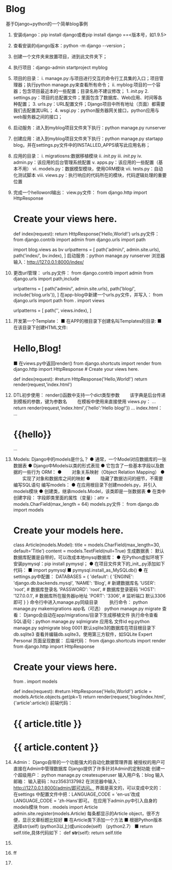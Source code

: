 # Blog
基于Django+python的一个简单blog事例
  1. 安装django：pip install django或者pip install django ==<版本号，如1.9.5>
  2. 查看安装的django版本：python -m django --version；
  3. 创建一个文件夹来放置项目，进到此文件夹下；
  4. 执行项目：django-admin startproject myblog
  5. 项目的目录：
          i. manage.py:与项目进行交互的命令行工具集的入口；项目管理器；执行python manage.py来查看所有命令；
          ii. myblog:项目的一个容器；包含项目最近本的一些配置；目录名称不建议修改；
              1. _init_.py
              2. settings.py：项目的总配置文件；里面包含了数据库、Web应用、时间等各种配置；
              3. urls.py：URL配置文件；Django项目中所有地址（页面）都需要我们去配置其URL；
              4. wsgi.py：python服务器网关接口，python应用与web服务器之间的接口；
  6.  启动服务：进入到myblog项目文件夹下执行：python manage.py runserver
  7. 创建应用：进入到myblog项目文件夹下执行：python manage.py startapp blog，并在settings.py文件中的INSTALLED_APPS填写此应用名称；
  8. 应用的目录：
          i.   migratiosns:数据移植模块
          ii.     	_init_.py
          iii.   _init_.py
          iv.   admin.py：该应用的后台管理系统配置
          v.   apps.py：该应用的一些配置（基本不用）
          vi.   models.py：数据模型模块，使用ORM模块
          vii.   tests.py：自动化测试脚本
          viii.   views.py：执行响应的代码所在的模块，代码逻辑处理的重要位置
  9. 完成一个helloword输出：
            view.py文件：
        from django.http import HttpResponse
        # Create your views here.
        
        def index(request):
            return HttpResponse('Hello,World!')
             urls.py文件：
        from django.contrib import admin
        from django.urls import path
        
        import blog.views as bv
        urlpatterns = [
            path('admin/', admin.site.urls),
            path('index/', bv.index),
        ]
             启动服务：python manage.py runserver
             浏览器输入：http://127.0.0.1:8000/index/
  10. 更改url管理：
        urls.py文件：
        from django.contrib import admin
        from django.urls import path,include
        
        urlpatterns = [
            path('admin/', admin.site.urls),
            path('blog/', include('blog.urls')),
        ]
        在app-blog中新建一个urls.py文件，并写入：
        from django.urls import path
        from . import views
        
        urlpatterns = [
            path('', views.index),
        ]
  11. 开发第一个Template：
                  ■ 在APP的根目录下创建名叫Templates的目录:
                  ■ 在该目录下创建HTML文件:
        <!DOCTYPE html>
        <html lang="en">
        <head>
            <meta charset="UTF-8">
            <title>Title</title>
        </head>
        <body>
        <h1>Hello,Blog!</h1>
        </body>
        </html>
                  ■ 在views.py中返回render()
        from django.shortcuts import render
        from django.http import HttpResponse
        # Create your views here.
        
        def index(request):
            #return HttpResponse('Hello,World!')
            return render(request,'index.html')
  12. DTL初步使用：
        render()函数中支持一个dict类型参数
        　　该字典是后台传递到模板的参数，键为参数名
        　　在模板中使用来直接使用
        views.py：
        ...
        return render(request,'index.html',{'hello':'Hello blog!'})
        ...
        index.html：
        ...
        <h1>{{hello}}</h1>
        ...
  13. Models:
               Django中的models是什么？
          ●        通常，一个Model对应数据库的一张数据表
          ●        Django中Models以类的形式表现
          ●        它包含了一些基本字段以及数据的一些行为
        ORM：
          ● 　　对象关系映射（Object Relation Mapping）
          ● 　　实现了对象和数据库之间的映射
          ● 　　隐藏了数据访问的细节，不需要编写SQL语句
        编写models：
          ●          在应用根目录下创建models.py，并引入models模块
          ●          创建类，继承models.Model，该类即是一张数据表
          ●          在类中创建字段：
        字段即类里面的属性（变量）：attr = models.CharField(max_length = 64)
        models.py文件：
        from django.db import models
        # Create your models here.
        
        class Article(models.Model):
            title = models.CharField(max_length=30, default='Title')
            content = models.TextField(null=True)
        生成数据表：
        默认数据库配置是自带的，可以改成本地mysql数据库：
                      ● 在Python虚拟环境下安装pymysql：pip install pymysql；
                      ● 在项目文件夹下的_init_.py添加如下代码：
                              ■ import pymysql
                              ■ pymysql.install_as_MySQLdb()
                      ● 在settings.py中配置：
        DATABASES = {
                'default': {
                    'ENGINE': 'django.db.backends.mysql',
                    'NAME': 'Blog',  # 新建数据库名
                    'USER': 'root',  # 数据库登录名
                    'PASSWORD': 'root',  # 数据库登录密码
                    'HOST': '127.0.0.1',  # 数据库所在服务器ip地址
                    'PORT': '3306',  # 监听端口 默认3306即可
                }
            }
        命令行中进入manage.py同级目录
        　　        执行命令：
         python manage.py makemigrations app名（可选）
         python manage.py migrate
        查看：
        Django会自动在app/migrations/目录下生成移植文件
        执行命令查看SQL语句：python manage.py sqlmigrate 应用名 文件id
        eg:python manage.py sqlmigrate blog 0001
        默认sqlite3的数据库在项目根目录下db.sqlite3
        查看并编辑db.sqlite3，使用第三方软件，如SQLite Expert Personal
        页面呈现数据：
        后端代码：
        from django.shortcuts import render
        from django.http import HttpResponse
        # Create your views here.
        
        from . import models
        
        def index(request):
            #return HttpResponse('Hello,World!')
            article = models.Article.objects.get(pk=1)
            return render(request,'blog/index.html',{'article':article})
        前端代码：
        <!DOCTYPE html>
        <html lang="en">
        <head>
            <meta charset="UTF-8">
            <title>Title</title>
        </head>
        <body>
        <h1>{{ article.title }}</h1>
        <h1>{{ article.content }}</h1>
        </body>
        </html>

  14. Admin：
        Django自带的一个功能强大的自动化数据管理界面
        被授权的用户可直接在Admin中管理数据库
        Django提供了许多针对Admin的定制功能
        创建一个超级用户：
        python manage.py createsuperuser
        输入用户名：blog
        输入邮箱：
        输入密码：hzz3563137982
        在浏览器中输入：http://127.0.0.1:8000/admin/即可访问。
        界面是英文的，可以变成中文的：
        在settings 中配置文件中把：LANGUAGE_CODE = 'en-us'改成LANGUAGE_CODE = 'zh-Hans'即可。
        在应用下admin.py中引入自身的models模块
        from . models import Article
        admin.site.register(models.Article)
        每条都显示的Article object，很不方便，显示文章标题比较好
                  ■ 在Article类下添加一个方法
                  ■ 根据Python版本选择str(self) (python3以上)或unicode(self) （python2.7）
                  ■ return self.title,具体代码如下：
        def __str__(self):
        return self.title
  15. 
  16. ff
  17. 

